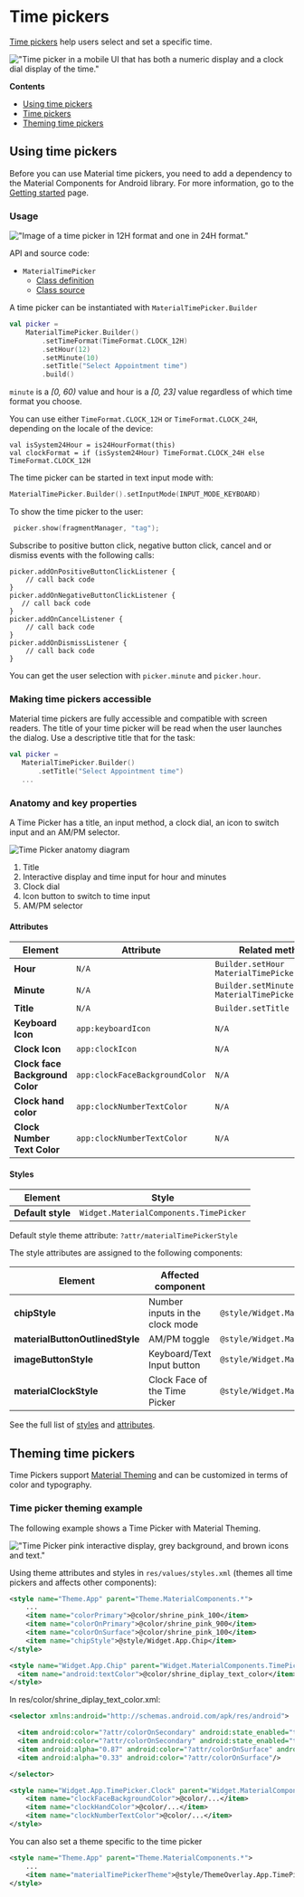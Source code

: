<!--docs:
title: "Time Picker"
layout: detail
section: components
excerpt: "Time Pickers are modals that allow the user to choose a time."
iconId: picker
path: /catalog/time-pickers/
-->

# Time pickers

[Time pickers](https://material.io/components/time-pickers) help users select and set a specific time.

!["Time picker in a mobile UI that has both a numeric display and a clock dial display of the time."](assets/timepicker/timepicker_hero.png)

**Contents**

*   [Using time pickers](#using-time-pickers)
*   [Time pickers](#time-pickers)
*   [Theming time pickers](#theming-time-pickers)

## Using time pickers

Before you can use Material time pickers, you need to add a dependency to the
Material Components for Android library. For more information, go to the
[Getting started](https://github.com/material-components/material-components-android/tree/master/docs/getting-started.md)
page.

### Usage

!["Image of a time picker in 12H format and one in 24H format."](assets/timepicker/timepicker_formats.png)

API and source code:

*   `MaterialTimePicker`
    *   [Class definition](https://developer.android.com/reference/com/google/android/material/timepicker/MaterialTimePicker)
    *   [Class source](https://github.com/material-components/material-components-android/tree/master/lib/java/com/google/android/material/timepicker/MaterialTimePicker.java)

A time picker can be instantiated with `MaterialTimePicker.Builder`

```kt
val picker =
    MaterialTimePicker.Builder()
        .setTimeFormat(TimeFormat.CLOCK_12H)
        .setHour(12)
        .setMinute(10)
        .setTitle("Select Appointment time")
        .build()
```

`minute` is a *[0, 60)* value and hour is a *[0, 23]* value regardless of which
time format you choose.

You can use either `TimeFormat.CLOCK_12H` or `TimeFormat.CLOCK_24H`, depending on the
locale of the device:

```
val isSystem24Hour = is24HourFormat(this)
val clockFormat = if (isSystem24Hour) TimeFormat.CLOCK_24H else TimeFormat.CLOCK_12H
```

The time picker can be started in text input mode with:

```kt
MaterialTimePicker.Builder().setInputMode(INPUT_MODE_KEYBOARD)
```

To show the time picker to the user:

```kt
 picker.show(fragmentManager, "tag");
```

Subscribe to positive button click, negative button click, cancel and or dismiss events with the following calls:

```
picker.addOnPositiveButtonClickListener {
    // call back code
}
picker.addOnNegativeButtonClickListener {
   // call back code
}
picker.addOnCancelListener {
    // call back code
}
picker.addOnDismissListener {
    // call back code
}
```

You can get the user selection with `picker.minute` and `picker.hour`.

### Making time pickers accessible

Material time pickers are fully accessible and compatible with screen readers.
The title of your time picker will be read when the user launches the dialog.
Use a descriptive title that for the task:

```kt
val picker =
   MaterialTimePicker.Builder()
       .setTitle("Select Appointment time")
   ...
```

### Anatomy and key properties

A Time Picker has a title, an input method, a clock dial, an icon to switch input
and an AM/PM selector.

![Time Picker anatomy diagram](assets/timepicker/timepicker_anatomy.png)

1. Title
2. Interactive display and time input for hour and minutes
3. Clock dial
4. Icon button to switch to time input
5. AM/PM selector

#### Attributes

Element                         | Attribute                      | Related method(s)                                     | Default value
------------------------------- | ------------------------------ | ----------------------------------------------------- | -------------
**Hour**                        | `N/A`                          | `Builder.setHour`<br>`MaterialTimePicker.getHour`     | `0`
**Minute**                      | `N/A`                          | `Builder.setMinute`<br>`MaterialTimePicker.getMinute` | `0`
**Title**                       | `N/A`                          | `Builder.setTitle`                                    | `Select Time`
**Keyboard Icon**               | `app:keyboardIcon`             | `N/A`                                                 | `@drawable/ic_keyboard_black_24dp`
**Clock Icon**                  | `app:clockIcon`                | `N/A`                                                 | `@drawable/ic_clock_black_24dp`
**Clock face Background Color** | `app:clockFaceBackgroundColor` | `N/A`                                                 | `?attr/colorOnSurface 24%`
**Clock hand color**            | `app:clockNumberTextColor`     | `N/A`                                                 | `?attr/colorPrimary`
**Clock Number Text Color**     | `app:clockNumberTextColor`     | `N/A`                                                 | `?attr/colorOnSurface`

#### Styles

Element           | Style
----------------- | ----------------------------------
**Default style** | `Widget.MaterialComponents.TimePicker`

Default style theme attribute: `?attr/materialTimePickerStyle`

The style attributes are assigned to the following components:

Element                          | Affected component                  | Default
------------------------         | ----------------------------------  | ---------------------
**chipStyle**                    | Number inputs in the clock mode     | `@style/Widget.MaterialComponents.TimePicker.Display`
**materialButtonOutlinedStyle**  | AM/PM toggle                        | `@style/Widget.MaterialComponents.TimePicker.Button`
**imageButtonStyle**             | Keyboard/Text Input button          | `@style/Widget.MaterialComponents.TimePicker.ImageButton`
**materialClockStyle**           | Clock Face of the Time Picker       | `@style/Widget.MaterialComponents.TimePicker.Clock`


See the full list of
[styles](https://github.com/material-components/material-components-android/tree/master/lib/java/com/google/android/material/timepicker/res/values/styles.xml)
and
[attributes](https://github.com/material-components/material-components-android/tree/master/lib/java/com/google/android/material/timepicker/res/values/attrs.xml).

## Theming time pickers

Time Pickers support
[Material Theming](https://material.io/components/sliders#theming) and can be
customized in terms of color and typography.

### Time picker theming example

The following example shows a Time Picker with Material Theming.

!["Time Picker pink interactive display, grey background, and brown icons and text."](assets/timepicker/timepicker_theming.png)

Using theme attributes and styles in `res/values/styles.xml` (themes all time pickers
and affects other components):

```xml
<style name="Theme.App" parent="Theme.MaterialComponents.*">
    ...
    <item name="colorPrimary">@color/shrine_pink_100</item>
    <item name="colorOnPrimary">@color/shrine_pink_900</item>
    <item name="colorOnSurface">@color/shrine_pink_100</item>
    <item name="chipStyle">@style/Widget.App.Chip</item>
</style>
```

```xml
<style name="Widget.App.Chip" parent="Widget.MaterialComponents.TimePicker.Display">
  <item name="android:textColor">@color/shrine_diplay_text_color</item>
</style>
```

In res/color/shrine_diplay_text_color.xml:

```xml
<selector xmlns:android="http://schemas.android.com/apk/res/android">

  <item android:color="?attr/colorOnSecondary" android:state_enabled="true" android:state_selected="true"/>
  <item android:color="?attr/colorOnSecondary" android:state_enabled="true" android:state_checked="true"/>
  <item android:alpha="0.87" android:color="?attr/colorOnSurface" android:state_enabled="true"/>
  <item android:alpha="0.33" android:color="?attr/colorOnSurface"/>

</selector>
```

```xml
<style name="Widget.App.TimePicker.Clock" parent="Widget.MaterialComponents.TimePicker.Clock">
    <item name="clockFaceBackgroundColor">@color/...</item>
    <item name="clockHandColor">@color/...</item>
    <item name="clockNumberTextColor">@color/...</item>
</style>
```

You can also set a theme specific to the time picker

```xml
<style name="Theme.App" parent="Theme.MaterialComponents.*">
    ...
    <item name="materialTimePickerTheme">@style/ThemeOverlay.App.TimePicker</item>
</style>
